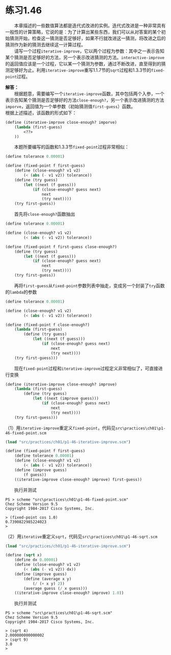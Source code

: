 # 练习1.46
&emsp;&emsp;本章描述的一些数值算法都是迭代式改进的实例。迭代式改进是一种非常具有一般性的计算策略，它说的是：为了计算出某些东西，我们可以从对答案的某个初始猜测开始，检查这一猜测是否足够好，如果不行就改进这一猜测，将改进之后的猜测作为新的猜测去继续这一计算过程。  
&emsp;&emsp;请写一个过程`iterative-improve`，它以两个过程为参数：其中之一表示告知某个猜测是否足够好的方法，另一个表示改进猜测的方法。`interactive-improve`的返回值应该是一个过程，它以某一个猜测为参数，通过不断改进，直至得到的猜测足够好为止。利用`iterative-improve`重写1.1.7节的`sqrt`过程和1.3.3节的`fixed-point`过程。

**解答：**  
&emsp;&emsp;根据题意，需要编写一个`iterative-improve`函数，其中包括两个入参，一个表示告知某个猜测是否足够好的方法`close-enough?`，另一个表示改进猜测的方法`imporve`，返回值为一个单参数（初始猜测值`first-guess`）函数。  
根据上述描述，该函数的形式如下：
```lisp
(define (iterative-improve close-enough? imporve)
    (lambda (first-guess)
        <??>
    ))
```
&emsp;&emsp;本题所要编写的函数和1.3.3节`fixed-point`过程非常相似：
```lisp
(define tolerance 0.00001)

(define (fixed-point f first-guess)
    (define (close-enough? v1 v2)
        (< (abs (- v1 v2)) tolerance))
    (define (try guess)
        (let ((next (f guess)))
            (if (close-enough? guess next)
                next
                (try next))))
    (try first-guess))
```
&emsp;&emsp;首先将`close-enough?`函数抽出
```lisp
(define tolerance 0.00001)

(define (close-enough? v1 v2)
        (< (abs (- v1 v2)) tolerance))

(define (fixed-point f first-guess close-enough?)
    (define (try guess)
        (let ((next (f guess)))
            (if (close-enough? guess next)
                next
                (try next))))
    (try first-guess))
```
&emsp;&emsp;再将`first-guess`从`fixed-point`参数列表中抽走，变成另一个封装了`try`函数的`lambda`的参数
```lisp
(define tolerance 0.00001)

(define (close-enough? v1 v2)
        (< (abs (- v1 v2)) tolerance))

(define (fixed-point f close-enough?)
    (lambda (first-guess)
        (define (try guess)
            (let ((next (f guess)))
                (if (close-enough? guess next)
                    next
                    (try next))))
    (try first-guess)))
```
&emsp;&emsp;现在`fixed-point`过程和`iterative-improve`过程定义非常相似了，可直接进行变换
```lisp
(define (iterative-improve close-enough? improve)
    (lambda (first-guess)
        (define (try guess)
            (let ((next (improve guess)))
                (if (close-enough? guess next)
                    next
                    (try next))))
    (try first-guess)))
```

（1）用`iterative-improve`重定义`fixed-point`，代码见`src\practices\ch01\p1-46-fixed-point.scm`
```lisp
(load "src/practices/ch01/p1-46-iterative-improve.scm")

(define (fixed-point f first-guess)
    (define tolerance 0.00001)
    (define (close-enough? v1 v2)
        (< (abs (- v1 v2)) tolerance))
    (define (improve guess)
        (f guess))
    ((iterative-improve close-enough? improve) first-guess))
```
&emsp;&emsp;执行并测试
```shell
PS > scheme "src\practices\ch01\p1-46-fixed-point.scm"
Chez Scheme Version 9.5
Copyright 1984-2017 Cisco Systems, Inc.

> (fixed-point cos 1.0)
0.7390822985224023
>
```

（2）用`iterative`重定义`sqrt`，代码见`src\practices\ch01\p1-46-sqrt.scm`
```lisp
(load "src/practices/ch01/p1-46-iterative-improve.scm")

(define (sqrt x)
    (define dx 0.00001)
    (define (close-enough? v1 v2)
        (< (abs (- v1 v2)) dx))
    (define (improve guess)
        (define (average x y)
            (/ (+ x y) 2))
        (average guess (/ x guess)))
    ((iterative-improve close-enough? improve) 1.0))
```
&emsp;&emsp;执行并测试
```shell
PS > scheme "src\practices\ch01\p1-46-sqrt.scm"
Chez Scheme Version 9.5
Copyright 1984-2017 Cisco Systems, Inc.

> (sqrt 4)
2.000000000000002
> (sqrt 9)
3.0
>
```